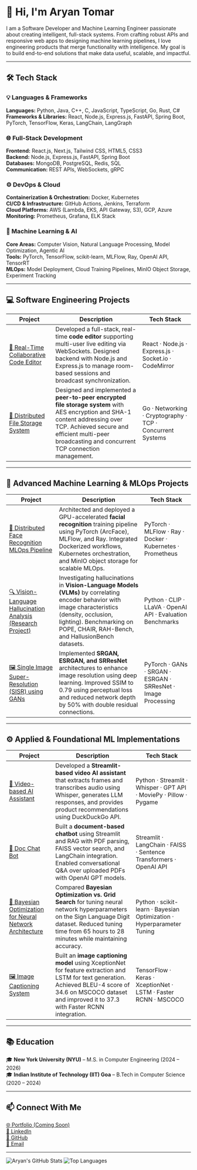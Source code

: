 # 👋 Hi, I'm Aryan Tomar

I am a Software Developer and Machine Learning Engineer passionate about creating intelligent, full-stack systems.
From crafting robust APIs and responsive web apps to designing machine learning pipelines, I love engineering products that merge functionality with intelligence.
My goal is to build end-to-end solutions that make data useful, scalable, and impactful.

---

## 🛠️ Tech Stack  

### 💡 Languages & Frameworks  
**Languages:** Python, Java, C++, C, JavaScript, TypeScript, Go, Rust, C#  
**Frameworks & Libraries:** React, Node.js, Express.js, FastAPI, Spring Boot, PyTorch, TensorFlow, Keras, LangChain, LangGraph  

### 🌐 Full-Stack Development  
**Frontend:** React.js, Next.js, Tailwind CSS, HTML5, CSS3  
**Backend:** Node.js, Express.js, FastAPI, Spring Boot  
**Databases:** MongoDB, PostgreSQL, Redis, SQL  
**Communication:** REST APIs, WebSockets, gRPC  

### ⚙️ DevOps & Cloud  
**Containerization & Orchestration:** Docker, Kubernetes  
**CI/CD & Infrastructure:** GitHub Actions, Jenkins, Terraform  
**Cloud Platforms:** AWS (Lambda, EKS, API Gateway, S3), GCP, Azure  
**Monitoring:** Prometheus, Grafana, ELK Stack  

### 🤖 Machine Learning & AI  
**Core Areas:** Computer Vision, Natural Language Processing, Model Optimization, Agentic AI  
**Tools:** PyTorch, TensorFlow, scikit-learn, MLFlow, Ray, OpenAI API, TensorRT  
**MLOps:** Model Deployment, Cloud Training Pipelines, MinIO Object Storage, Experiment Tracking  

---

## 💻 Software Engineering Projects  

| Project | Description | Tech Stack |
|----------|--------------|-------------|
| [💬 Real-Time Collaborative Code Editor](https://github.com/aryntmr/collaborative-code-editor) | Developed a full-stack, real-time **code editor** supporting multi-user live editing via WebSockets. Designed backend with Node.js and Express.js to manage room-based sessions and broadcast synchronization. | React · Node.js · Express.js · Socket.io · CodeMirror |
| [🔐 Distributed File Storage System](https://github.com/aryntmr/distributed-file-storage-v1) | Designed and implemented a **peer-to-peer encrypted file storage system** with AES encryption and SHA-1 content addressing over TCP. Achieved secure and efficient multi-peer broadcasting and concurrent TCP connection management. | Go · Networking · Cryptography · TCP · Concurrent Systems |

---

## 🧠 Advanced Machine Learning & MLOps Projects  

| Project | Description | Tech Stack |
|----------|--------------|-------------|
| [🧠 Distributed Face Recognition MLOps Pipeline](https://github.com/MoulikShah/MLOps_Project) | Architected and deployed a GPU-accelerated **facial recognition** training pipeline using PyTorch (ArcFace), MLFlow, and Ray. Integrated Dockerized workflows, Kubernetes orchestration, and MinIO object storage for scalable MLOps. | PyTorch · MLFlow · Ray · Docker · Kubernetes · Prometheus |
| [🔍 Vision-Language Hallucination Analysis (Research Project)]() | Investigating hallucinations in **Vision-Language Models (VLMs)** by correlating encoder behavior with image characteristics (density, occlusion, lighting). Benchmarking on POPE, CHAIR, RAH-Bench, and HallusionBench datasets. | Python · CLIP · LLaVA · OpenAI API · Evaluation Benchmarks |
| [🖼️ Single Image Super-Resolution (SISR) using GANs]() | Implemented **SRGAN, ESRGAN, and SRResNet** architectures to enhance image resolution using deep learning. Improved SSIM to 0.79 using perceptual loss and reduced network depth by 50% with double residual connections. | PyTorch · GANs · SRGAN · ESRGAN · SRResNet · Image Processing |

---

## ⚙️ Applied & Foundational ML Implementations  

| Project | Description | Tech Stack |
|----------|--------------|-------------|
| [🎥 Video-based AI Assistant]() | Developed a **Streamlit-based video AI assistant** that extracts frames and transcribes audio using Whisper, generates LLM responses, and provides product recommendations using DuckDuckGo API. | Python · Streamlit · Whisper · GPT API · MoviePy · Pillow · Pygame |
| [📄 Doc Chat Bot]() | Built a **document-based chatbot** using Streamlit and RAG with PDF parsing, FAISS vector search, and LangChain integration. Enabled conversational Q&A over uploaded PDFs with OpenAI GPT models. | Streamlit · LangChain · FAISS · Sentence Transformers · OpenAI API |
| [🧩 Bayesian Optimization for Neural Network Architecture]() | Compared **Bayesian Optimization vs. Grid Search** for tuning neural network hyperparameters on the Sign Language Digit dataset. Reduced tuning time from 65 hours to 28 minutes while maintaining accuracy. | Python · scikit-learn · Bayesian Optimization · Hyperparameter Tuning |
| [🖼️ Image Captioning System]() | Built an **image captioning model** using XceptionNet for feature extraction and LSTM for text generation. Achieved BLEU-4 score of 34.6 on MSCOCO dataset and improved it to 37.3 with Faster RCNN integration. | TensorFlow · Keras · XceptionNet · LSTM · Faster RCNN · MSCOCO |


---

## 📚 Education  

🎓 **New York University (NYU)** – M.S. in Computer Engineering (2024 – 2026)  
🎓 **Indian Institute of Technology (IIT) Goa** – B.Tech in Computer Science (2020 – 2024)  

---

## 📫 Connect With Me  

[🌐 Portfolio (Coming Soon)](#)  
[💼 LinkedIn](https://www.linkedin.com/in/aryan-tomar-29ab811ba/)  
[🐙 GitHub](https://github.com/aryntmr)  
[📧 Email](mailto:at6304@nyu.edu)  

---

![Aryan's GitHub Stats](https://github-readme-stats.vercel.app/api?username=aryntmr&show_icons=true&theme=tokyonight)
![Top Languages](https://github-readme-stats.vercel.app/api/top-langs/?username=aryntmr&layout=compact&theme=tokyonight)
